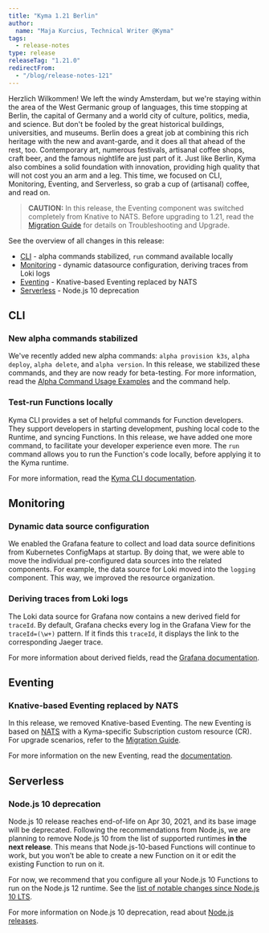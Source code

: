 ```yaml
---
title: "Kyma 1.21 Berlin"
author:
  name: "Maja Kurcius, Technical Writer @Kyma"
tags:
  - release-notes
type: release
releaseTag: "1.21.0"
redirectFrom:
  - "/blog/release-notes-121"
---
```


Herzlich Wilkommen! 
We left the windy Amsterdam, but we're staying within the area of the West Germanic group of languages, this time stopping at Berlin, the capital of Germany and a world city of culture, politics, media, and science. 
But don't be fooled by the great historical buildings, universities, and museums. 
Berlin does a great job at combining this rich heritage with the new and avant-garde, and it does all that ahead of the rest, too. 
Contemporary art, numerous festivals, artisanal coffee shops, craft beer, and the famous nightlife are just part of it. 
Just like Berlin, Kyma also combines a solid foundation with innovation, providing high quality that will not cost you an arm and a leg. 
This time, we focused on CLI, Monitoring, Eventing, and Serverless, so grab a cup of (artisanal) coffee, and read on.

<!-- overview -->

> **CAUTION:** In this release, the Eventing component was switched completely from Knative to NATS. Before upgrading to 1.21, read the [Migration Guide](https://github.com/kyma-project/kyma/blob/release-1.21/docs/migration-guides/1.20-1.21.md) for details on Troubleshooting and Upgrade.

See the overview of all changes in this release:

- [CLI](#cli) - alpha commands stabilized, `run` command available locally
- [Monitoring](#monitoring) - dynamic datasource configuration, deriving traces from Loki logs
- [Eventing](#eventing) - Knative-based Eventing replaced by NATS 
- [Serverless](#serverless) - Node.js 10 deprecation

## CLI

### New alpha commands stabilized 

We've recently added new alpha commands: `alpha provision k3s`, `alpha deploy`, `alpha delete`, and  `alpha version`.
In this release, we stabilized these commands, and they are now ready for beta-testing.
For more information, read the [Alpha Command Usage Examples](https://kyma-project.io/docs/1.21/cli/overview#details-kyma-cli-alpha-command-usage-examples) and the command help. 
 
### Test-run Functions locally 

Kyma CLI provides a set of helpful commands for Function developers.
They support developers in starting development, pushing local code to the Runtime, and syncing Functions.
In this release, we have added one more command, to facilitate your developer experience even more.
The `run` command allows you to run the Function's code locally, before applying it to the Kyma runtime.

For more information, read the [Kyma CLI documentation](https://kyma-project.io/docs/1.21/cli/commands/#kyma-run-function-kyma-run-function). 

## Monitoring

### Dynamic data source configuration 

We enabled the Grafana feature to collect and load data source definitions from Kubernetes ConfigMaps at startup. 
By doing that, we were able to move the individual pre-configured data sources into the related components. For example, the data source for Loki moved into the `logging` component. This way, we improved the resource organization. 

### Deriving traces from Loki logs 

The Loki data source for Grafana now contains a new derived field for `traceId`. 
By default, Grafana checks every log in the Grafana View for the `traceId=(\w+)` pattern. 
If it finds this `traceId`, it displays the link to the corresponding Jaeger trace.

For more information about derived fields, read the [Grafana documentation](https://grafana.com/docs/grafana/latest/datasources/loki/#derived-fields).

## Eventing

### Knative-based Eventing replaced by NATS 

In this release, we removed Knative-based Eventing. 
The new Eventing is based on [NATS](https://github.com/nats-io/nats-server) with a Kyma-specific Subscription custom resource (CR). 
For upgrade scenarios, refer to the [Migration Guide](https://github.com/kyma-project/kyma/blob/release-1.21/docs/migration-guides/1.20-1.21.md).

For more information on the new Eventing, read the [documentation](https://kyma-project.io/docs/1.21/components/eventing).

## Serverless 

### Node.js 10 deprecation

Node.js 10 release reaches end-of-life on Apr 30, 2021, and its base image will be deprecated.
Following the recommendations from Node.js, we are planning to remove Node.js 10 from the list of supported runtimes **in the next release**. 
This means that Node.js-10-based Functions will continue to work, but you won’t be able to create a new Function on it or edit the existing Function to run on it.

For now, we recommend that you configure all your Node.js 10 Functions to run on the Node.js 12 runtime. 
See the [list of notable changes since Node.js 10 LTS](https://nodejs.org/tr/blog/uncategorized/10-lts-to-12-lts/).

For more information on Node.js 10 deprecation, read about [Node.js releases](https://nodejs.org/en/about/releases/).